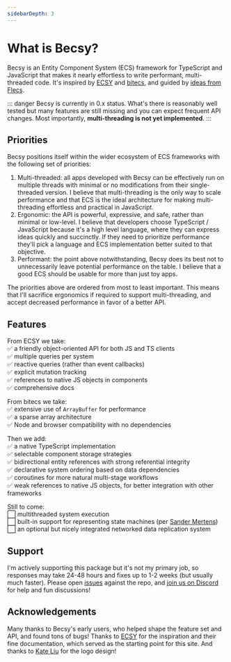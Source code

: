 ```yaml
---
sidebarDepth: 3
---
```


# What is Becsy?

Becsy is an Entity Component System (ECS) framework for TypeScript and JavaScript that makes it nearly effortless to write performant, multi-threaded code.  It's inspired by [ECSY](https://github.com/ecsyjs/ecsy) and [bitecs](https://github.com/NateTheGreatt/bitECS), and guided by [ideas from Flecs](https://ajmmertens.medium.com/why-vanilla-ecs-is-not-enough-d7ed4e3bebe5).


::: danger
Becsy is currently in 0.x status.  What's there is reasonably well tested but many features are still missing and you can expect frequent API changes.  Most importantly, **multi-threading is not yet implemented**.
:::

## Priorities

Becsy positions itself within the wider ecosystem of ECS frameworks with the following set of priorities:
1. Multi-threaded: all apps developed with Becsy can be effectively run on multiple threads with minimal or no modifications from their single-threaded version.  I believe that multi-threading is the only way to scale performance and that ECS is the ideal architecture for making multi-threading effortless and practical in JavaScript.
2. Ergonomic: the API is powerful, expressive, and safe, rather than minimal or low-level.  I believe that developers choose TypeScript / JavaScript because it's a high level language, where they can express ideas quickly and succinctly.  If they need to prioritize performance they'll pick a language and ECS implementation better suited to that objective.
3. Performant: the point above notwithstanding, Becsy does its best not to unnecessarily leave potential performance on the table.  I believe that a good ECS should be usable for more than just toy apps.

The priorities above are ordered from most to least important.  This means that I'll sacrifice ergonomics if required to support multi-threading, and accept decreased performance in favor of a better API.

## Features

From ECSY we take:<br>
:white_check_mark: a friendly object-oriented API for both JS and TS clients<br>
:white_check_mark: multiple queries per system<br>
:white_check_mark: reactive queries (rather than event callbacks)<br>
:white_check_mark: explicit mutation tracking<br>
:white_check_mark: references to native JS objects in components<br>
:white_check_mark: comprehensive docs<br>

From bitecs we take:<br>
:white_check_mark: extensive use of `ArrayBuffer` for performance<br>
:white_check_mark: a sparse array architecture<br>
:white_check_mark: Node and browser compatibility with no dependencies<br>

Then we add:<br>
:white_check_mark: a native TypeScript implementation<br>
:white_check_mark: selectable component storage strategies<br>
:white_check_mark: bidirectional entity references with strong referential integrity<br>
:white_check_mark: declarative system ordering based on data dependencies<br>
:white_check_mark: coroutines for more natural multi-stage workflows<br>
:white_check_mark: weak references to native JS objects, for better integration with other frameworks<br>

Still to come:<br>
:white_large_square: multithreaded system execution<br>
:white_large_square: built-in support for representing state machines (per [Sander Mertens](https://ajmmertens.medium.com/why-storing-state-machines-in-ecs-is-a-bad-idea-742de7a18e59))<br>
:white_large_square: an optional but nicely integrated networked data replication system<br>

## Support

I'm actively supporting this package but it's not my primary job, so responses may take 24-48 hours and fixes up to 1-2 weeks (but usually much faster). Please open [issues](https://github.com/lastolivegames/becsy/issues) against the repo, and [join us on Discord](https://discord.gg/X72ct6hZSr) for help and fun discussions!

## Acknowledgements

Many thanks to Becsy's early users, who helped shape the feature set and API, and found tons of bugs!  Thanks to [ECSY](https://ecsy.io) for the inspiration and their fine documentation, which served as the starting point for this site.  And thanks to [Kate Liu](https://www.instagram.com/lemonikate/) for the logo design!
